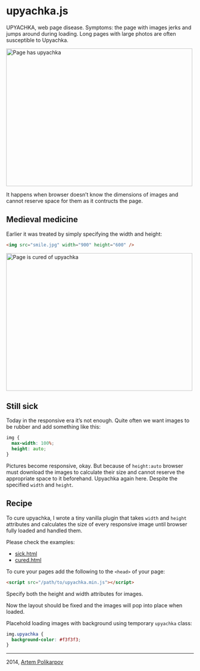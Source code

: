 # upyachka.js

UPYACHKA, web page disease. Symptoms: the page with images jerks and jumps around during loading. Long pages with large photos are often susceptible to Upyachka.

<img src="http://artpolikarpov.github.io/upyachka.js/examples/sick.gif" width="500" height="370" alt="Page has upyachka">

It happens when browser doesn’t know the dimensions of images and cannot reserve space for them as it contructs the page.

## Medieval medicine

Earlier it was treated by simply specifying the width and height:

```html
<img src="smile.jpg" width="900" height="600" />
```

<img src="http://artpolikarpov.github.io/upyachka.js/examples/cured.gif" width="500" height="370" alt="Page is cured of upyachka">

## Still sick

Today in the responsive era it’s not enough. Quite often we want images to be rubber and add something like this:

```css
img {
  max-width: 100%;
  height: auto;
}
```

Pictures become responsive, okay. But because of `height:auto` browser must download the images to calculate their size and cannot reserve the appropriate space to it beforehand. Upyachka again here. Despite the specified `width` and `height`.

## Recipe

To cure upyachka, I wrote a tiny vanilla plugin that takes `width` and `height` attributes and calculates the size of every responsive image until browser fully loaded and handled them.

Please check the examples:

* [sick.html](http://artpolikarpov.github.io/upyachka.js/examples/sick.html)
* [cured.html](http://artpolikarpov.github.io/upyachka.js/examples/cured.html)

To cure your pages add the following to the `<head>` of your page:

```html
<script src="/path/to/upyachka.min.js"></script>
```

Specify both the height and width attributes for images.

Now the layout should be fixed and the images will pop into place when loaded.

Placehold loading images with background using temporary `upyachka` class:

```css
img.upyachka {
  background-color: #f3f3f3;
}
```

---

2014, <a href="https://twitter.com/artpolikarpoff/">Artem Polikarpov</a>
